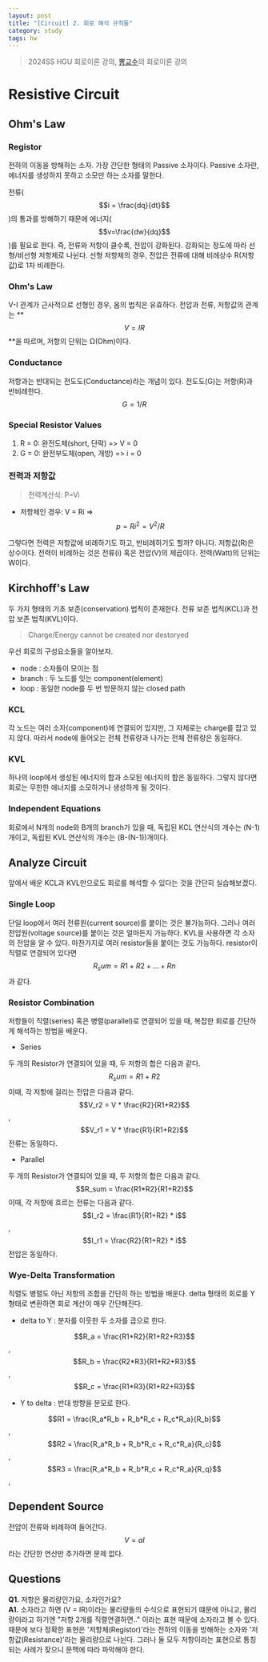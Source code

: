 ```yaml
---
layout: post
title: "[Circuit] 2. 회로 해석 규칙들"
category: study
tags: hw
---
```


> 2024SS HGU 회로이론 강의, [뽕교수]의 회로이론 강의

# Resistive Circuit
## Ohm's Law
### Registor
전하의 이동을 방해하는 소자. 가장 간단한 형태의 Passive 소자이다.
Passive 소자란, 에너지를 생성하지 못하고 소모만 하는 소자를 말한다.

전류($$i = \frac{dq}{dt}$$)의 통과를 방해하기 때문에 에너지($$v=\frac{dw}{dq}$$)를 필요로 한다.
즉, 전류와 저항이 클수록, 전압이 강화된다.
강화되는 정도에 따라 선형/비선형 저항체로 나뉜다.
선형 저항체의 경우, 전압은 전류에 대해 비례상수 R(저항값)로 1차 비례한다. 
### Ohm's Law
V-I 관계가 근사적으로 선형인 경우, 옴의 법칙은 유효하다.
전압과 전류, 저항값의 관계는 **$$V=IR$$**을 따르며, 저항의 단위는 Ω(Ohm)이다.
<!--more-->
### Conductance
저항과는 반대되는 전도도(Conductance)라는 개념이 있다. 전도도(G)는 저항(R)과 반비례한다. $$G=1/R$$
### Special Resistor Values
1) R = 0: 완전도체(short, 단락)     => V = 0
2) G = 0: 완전부도체(open, 개방)    => i = 0
### 전력과 저항값
> 전력계산식: P=Vi

* 저항체인 경우: V = Ri => $$p = Ri^2 = V^2/R$$

그렇다면 전력은 저항값에 비례하기도 하고, 반비례하기도 할까? 아니다. 저항값(R)은 상수이다.
전력이 비례하는 것은 전류(i) 혹은 전압(V)의 제곱이다.
전력(Watt)의 단위는 W이다.
 
## Kirchhoff's Law
두 가지 형태의 기초 보존(conservation) 법칙이 존재한다.
전류 보존 법칙(KCL)과 전압 보존 법칙(KVL)이다.

> Charge/Energy cannot be created nor destoryed

우선 회로의 구성요소들을 알아보자.
* node : 소자들이 모이는 점
* branch : 두 노드를 잇는 component(element)
* loop : 동일한 node를 두 번 방문하지 않는 closed path

### KCL
각 노드는 여러 소자(component)에 연결되어 있지만, 그 자체로는 charge를 잡고 있지 않다.
따라서 node에 들어오는 전체 전류량과 나가는 전체 전류량은 동일하다.
### KVL
하나의 loop에서 생성된 에너지의 합과 소모된 에너지의 합은 동일하다.
그렇지 않다면 회로는 무한한 에너지를 소모하거나 생성하게 될 것이다.
### Independent Equations
회로에서 N개의 node와 B개의 branch가 있을 때,
독립된 KCL 연산식의 개수는 (N-1)개이고,
독립된 KVL 연산식의 개수는 (B-(N-1))개이다.


## Analyze Circuit
앞에서 배운 KCL과 KVL만으로도 회로를 해석할 수 있다는 것을 간단히 실습해보겠다.
### Single Loop
단일 loop에서 여러 전류원(current source)를 붙이는 것은 불가능하다. 그러나 여러 전압원(voltage source)를 붙이는 것은 얼마든지 가능하다. KVL을 사용하면 각 소자의 전압을 알 수 있다.
마찬가지로 여러 resistor들을 붙이는 것도 가능하다. resistor이 직렬로 연결되어 있다면 $$R_sum = R1 + R2 + ... + Rn$$과 같다.

### Resistor Combination
저항들이 직렬(series) 혹은 병렬(parallel)로 연결되어 있을 때, 복잡한 회로를 간단하게 해석하는 방법을 배운다.

* Series

두 개의 Resistor가 연결되어 있을 때, 두 저항의 합은 다음과 같다.
$$R_sum = R1 + R2$$
이때, 각 저항에 걸리는 전압은 다음과 같다.
$$V_r2 = V * \frac{R2}{R1+R2}$$, $$V_r1 = V * \frac{R1}{R1+R2}$$
전류는 동일하다.

* Parallel

두 개의 Resistor가 연결되어 있을 때, 두 저항의 합은 다음과 같다.
$$R_sum = \frac{R1*R2}{R1+R2}$$
이때, 각 저항에 흐르는 전류는 다음과 같다.
$$I_r2 = \frac{R1}{R1+R2} * i$$, $$I_r1 = \frac{R2}{R1+R2} * i$$
전압은 동일하다.

### Wye-Delta Transformation
직렬도 병렬도 아닌 저항의 조합을 간단히 하는 방법을 배운다.
delta 형태의 회로를 Y 형태로 변환하면 회로 계산이 매우 간단해진다.
* delta to Y : 분자를 이웃한 두 소자를 곱으로 한다.

$$R_a = \frac{R1*R2}{R1+R2+R3}$$, 
$$R_b = \frac{R2*R3}{R1+R2+R3}$$,
$$R_c = \frac{R1*R3}{R1+R2+R3}$$

* Y to delta : 반대 방향을 분모로 한다.

$$R1 = \frac{R_a*R_b + R_b*R_c + R_c*R_a}{R_b}$$, 
$$R2 = \frac{R_a*R_b + R_b*R_c + R_c*R_a}{R_c}$$, 
$$R3 = \frac{R_a*R_b + R_b*R_c + R_c*R_a}{R_q}$$,

## Dependent Source
전압이 전류와 비례하여 들어간다.
$$ V = aI $$라는 간단한 연산만 추가하면 문제 없다.

## Questions
**Q1.** 저항은 물리량인가요, 소자인가요? <br>
**A1.** 소자라고 하면 (V = IR)이라는 물리량들의 수식으로 표현되기 떄문에 아니고, 물리량이라고 하기엔 "저항 2개를 직렬연결하면.." 이라는 표현 때문에 소자라고 볼 수 있다.
때문에 보다 정확한 표현은 '저항체(Registor)'라는 전하의 이동을 방해하는 소자와 '저항값(Resistance)'라는 물리량으로 나뉜다. 그러나 둘 모두 저항이라는 표현으로 통칭되는 사례가 잦으니 문맥에 따라 파악해야 한다.


<!-- Links -->
[뽕교수]: https://youtube.com/playlist?list=PL4mqT4nB0TyA4K1BcxGJTP3izKWlN_7Eh&si=OQAmnGDBhNtx30PH